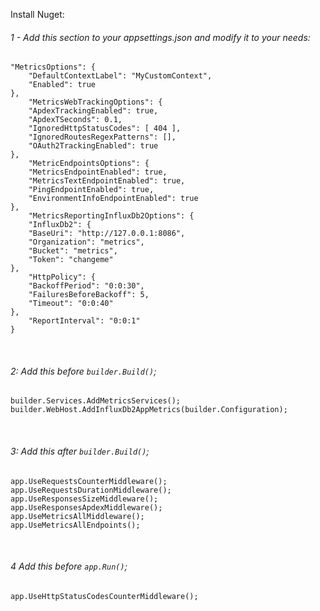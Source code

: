 Install Nuget:

###### 1 - Add this section to your appsettings.json and modify it to your needs:

```
"MetricsOptions": {
    "DefaultContextLabel": "MyCustomContext",
    "Enabled": true
},
    "MetricsWebTrackingOptions": {
    "ApdexTrackingEnabled": true,
    "ApdexTSeconds": 0.1,
    "IgnoredHttpStatusCodes": [ 404 ],
    "IgnoredRoutesRegexPatterns": [],
    "OAuth2TrackingEnabled": true
},
    "MetricEndpointsOptions": {
    "MetricsEndpointEnabled": true,
    "MetricsTextEndpointEnabled": true,
    "PingEndpointEnabled": true,
    "EnvironmentInfoEndpointEnabled": true
},
    "MetricsReportingInfluxDb2Options": {
    "InfluxDb2": {
    "BaseUri": "http://127.0.0.1:8086",
    "Organization": "metrics",
    "Bucket": "metrics",
    "Token": "changeme"
},
    "HttpPolicy": {
    "BackoffPeriod": "0:0:30",
    "FailuresBeforeBackoff": 5,
    "Timeout": "0:0:40"
},
    "ReportInterval": "0:0:1"
}
```

<br>

###### 2: Add this before ```builder.Build()```;
```
builder.Services.AddMetricsServices();
builder.WebHost.AddInfluxDb2AppMetrics(builder.Configuration);
```

<br>

###### 3: Add this after ```builder.Build()```;
```
app.UseRequestsCounterMiddleware();
app.UseRequestsDurationMiddleware();
app.UseResponsesSizeMiddleware();
app.UseResponsesApdexMiddleware();
app.UseMetricsAllMiddleware();
app.UseMetricsAllEndpoints();
```

<br>

###### 4 Add this before ```app.Run()```;
```
app.UseHttpStatusCodesCounterMiddleware();
```
